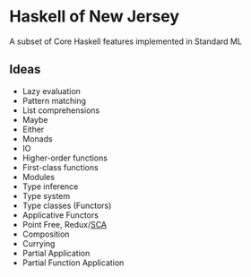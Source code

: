 # Haskell of New Jersey

A subset of Core Haskell features implemented in Standard ML

## Ideas

- Lazy evaluation
- Pattern matching
- List comprehensions
- Maybe
- Either
- Monads
- IO
- Higher-order functions
- First-class functions
- Modules
- Type inference
- Type system
- Type classes (Functors)
- Applicative Functors
- Point Free, Redux/[SCA](https://danielfalbo.notion.site/2372988c9f944e6dba2fbe5518335395)
- Composition
- Currying
- Partial Application
- Partial Function Application

